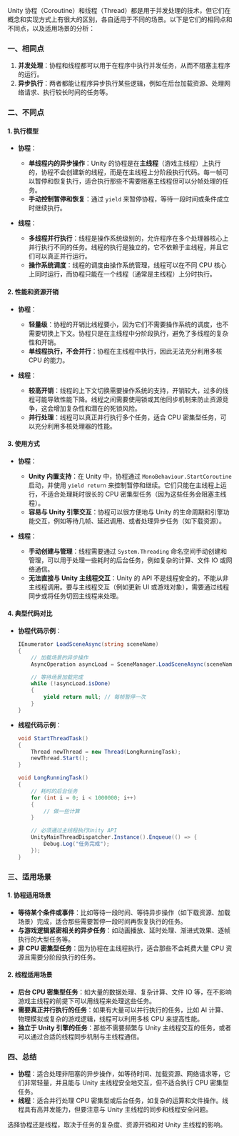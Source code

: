 Unity 协程（Coroutine）和线程（Thread）都是用于并发处理的技术，但它们在概念和实现方式上有很大的区别，各自适用于不同的场景。以下是它们的相同点和不同点，以及适用场景的分析：

### 一、相同点
1. **并发处理**：协程和线程都可以用于在程序中执行并发任务，从而不阻塞主程序的运行。
2. **异步执行**：两者都能让程序异步执行某些逻辑，例如在后台加载资源、处理网络请求、执行较长时间的任务等。

### 二、不同点

#### 1. **执行模型**
- **协程**：
  - **单线程内的异步操作**：Unity 的协程是在**主线程**（游戏主线程）上执行的，协程不会创建新的线程，而是在主线程上分阶段执行代码。每一帧可以暂停和恢复执行，适合执行那些不需要阻塞主线程但可以分帧处理的任务。
  - **手动控制暂停和恢复**：通过 `yield` 来暂停协程，等待一段时间或条件成立时继续执行。
  
- **线程**：
  - **多线程并行执行**：线程是操作系统级别的，允许程序在多个处理器核心上并行执行不同的任务。线程的执行是独立的，它不依赖于主线程，并且它们可以真正并行运行。
  - **操作系统调度**：线程的调度由操作系统管理，线程可以在不同 CPU 核心上同时运行，而协程只能在一个线程（通常是主线程）上分时执行。

#### 2. **性能和资源开销**
- **协程**：
  - **轻量级**：协程的开销比线程要小，因为它们不需要操作系统的调度，也不需要切换上下文。协程只是在主线程中分阶段执行，避免了多线程的复杂性和开销。
  - **单线程执行，不会并行**：协程在主线程中执行，因此无法充分利用多核 CPU 的能力。

- **线程**：
  - **较高开销**：线程的上下文切换需要操作系统的支持，开销较大，过多的线程可能导致性能下降。线程之间需要使用锁或其他同步机制来防止资源竞争，这会增加复杂性和潜在的死锁风险。
  - **并行处理**：线程可以真正并行执行多个任务，适合 CPU 密集型任务，可以充分利用多核处理器的性能。

#### 3. **使用方式**
- **协程**：
  - **Unity 内置支持**：在 Unity 中，协程通过 `MonoBehaviour.StartCoroutine` 启动，并使用 `yield return` 来控制暂停和继续。它们只能在主线程上运行，不适合处理耗时很长的 CPU 密集型任务（因为这些任务会阻塞主线程）。
  - **容易与 Unity 引擎交互**：协程可以很方便地与 Unity 的生命周期和引擎功能交互，例如等待几帧、延迟调用、或者处理异步任务（如下载资源）。

- **线程**：
  - **手动创建与管理**：线程需要通过 `System.Threading` 命名空间手动创建和管理，可以用于处理一些耗时的后台任务，例如复杂的计算、文件 IO 或网络通信。
  - **无法直接与 Unity 主线程交互**：Unity 的 API 不是线程安全的，不能从非主线程调用。要与主线程交互（例如更新 UI 或游戏对象），需要通过线程同步或将任务切回主线程来处理。

#### 4. **典型代码对比**
- **协程代码示例**：
  ```csharp
  IEnumerator LoadSceneAsync(string sceneName)
  {
      // 加载场景的异步操作
      AsyncOperation asyncLoad = SceneManager.LoadSceneAsync(sceneName);

      // 等待场景加载完成
      while (!asyncLoad.isDone)
      {
          yield return null; // 每帧暂停一次
      }
  }
  ```

- **线程代码示例**：
  ```csharp
  void StartThreadTask()
  {
      Thread newThread = new Thread(LongRunningTask);
      newThread.Start();
  }

  void LongRunningTask()
  {
      // 耗时的后台任务
      for (int i = 0; i < 1000000; i++)
      {
          // 做一些计算
      }

      // 必须通过主线程执行Unity API
      UnityMainThreadDispatcher.Instance().Enqueue(() => {
          Debug.Log("任务完成");
      });
  }
  ```

### 三、适用场景

#### 1. **协程适用场景**
- **等待某个条件或事件**：比如等待一段时间、等待异步操作（如下载资源、加载场景）完成，适合那些需要暂停一段时间再恢复执行的任务。
- **与游戏逻辑紧密相关的异步任务**：如动画播放、延时处理、渐进式效果、逐帧执行的大型任务等。
- **非 CPU 密集型任务**：因为协程在主线程执行，适合那些不会耗费大量 CPU 资源且需要分阶段执行的任务。

#### 2. **线程适用场景**
- **后台 CPU 密集型任务**：如大量的数据处理、复杂计算、文件 IO 等，在不影响游戏主线程的前提下可以用线程来处理这些任务。
- **需要真正并行执行的任务**：如果有大量可以并行执行的任务，比如 AI 计算、物理模拟或复杂的游戏逻辑，线程可以利用多核 CPU 来提高性能。
- **独立于 Unity 引擎的任务**：那些不需要频繁与 Unity 主线程交互的任务，或者可以通过合适的线程同步机制与主线程通信。

### 四、总结
- **协程**：适合处理非阻塞的异步操作，如等待时间、加载资源、网络请求等，它们非常轻量，并且能与 Unity 主线程安全地交互，但不适合执行 CPU 密集型任务。
- **线程**：适合并行处理 CPU 密集型或后台任务，如复杂的运算和文件操作。线程具有高并发能力，但要注意与 Unity 主线程的同步和线程安全问题。

选择协程还是线程，取决于任务的复杂度、资源开销和对 Unity 主线程的影响。